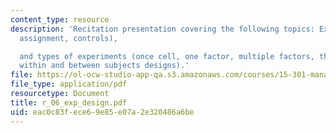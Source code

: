 ```yaml
---
content_type: resource
description: 'Recitation presentation covering the following topics: Experiments (random
  assignment, controls),

  and types of experiments (once cell, one factor, multiple factors, the role of interactions,
  within and between subjects designs).'
file: https://ol-ocw-studio-app-qa.s3.amazonaws.com/courses/15-301-managerial-psychology-laboratory-fall-2004/eac0c83fece69e85e07a2e320486a6be_r_06_exp_design.pdf
file_type: application/pdf
resourcetype: Document
title: r_06_exp_design.pdf
uid: eac0c83f-ece6-9e85-e07a-2e320486a6be
---
```

